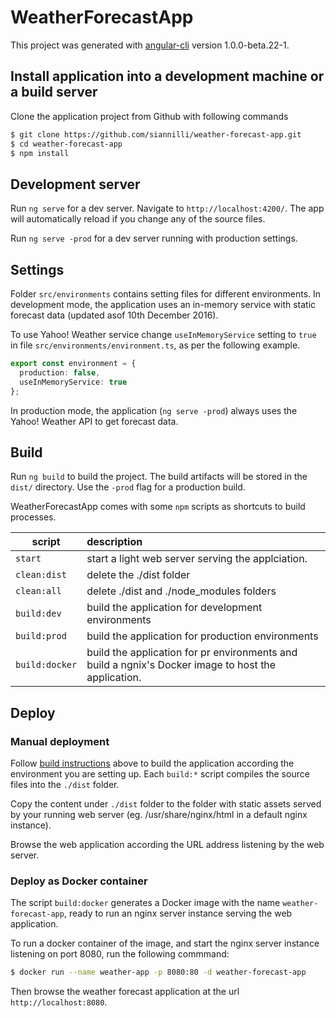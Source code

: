 # WeatherForecastApp

This project was generated with [angular-cli](https://github.com/angular/angular-cli) version 1.0.0-beta.22-1.

## Install application into a development machine or a build server
Clone the application project from Github with following commands

```bash
$ git clone https://github.com/siannilli/weather-forecast-app.git 
$ cd weather-forecast-app
$ npm install 
```

## Development server
Run `ng serve` for a dev server. Navigate to `http://localhost:4200/`. The app will automatically reload if you change any of the source files.

Run `ng serve -prod` for a dev server running with production settings.

## Settings
Folder `src/environments` contains setting files for different environments.
In development mode, the application uses an in-memory service with static forecast data (updated asof 10th December 2016).

To use Yahoo! Weather service change `useInMemoryService` setting to `true` in file `src/environments/environment.ts`, as per the following example. 

```typescript
export const environment = {
  production: false,
  useInMemoryService: true
};
```

In production mode, the application (`ng serve -prod`) always uses the Yahoo! Weather API to get forecast data.

## <a name="build"></a>Build

Run `ng build` to build the project. The build artifacts will be stored in the `dist/` directory. Use the `-prod` flag for a production build.

WeatherForecastApp comes with some `npm` scripts as shortcuts to build processes.

| script         |  description                       |
|----------------|:---------------------------------------------------------|
| `start`        | start a light web server serving the applciation.       
| `clean:dist`   | delete the ./dist folder |
| `clean:all`    | delete ./dist and ./node_modules folders 
| `build:dev`    | build the application for development environments
| `build:prod`   | build the application for production environments 
| `build:docker` | build the application for pr environments and build a ngnix's Docker image to host the application. 


## Deploy

### Manual deployment
Follow [build instructions](#build) above to build the application according the environment you are setting up.
Each `build:*` script compiles the source files into the `./dist` folder.

Copy the content under `./dist` folder to the folder with static assets served by your running web server (eg. /usr/share/nginx/html in a default nginx instance). 

Browse the web application according the URL address listening by the web server.

### Deploy as Docker container
The script `build:docker` generates a Docker image with the name `weather-forecast-app`, ready to run an nginx server instance serving the web application.

To run a docker container of the image, and start the nginx server instance listening on port 8080, run the following commmand:

```bash
$ docker run --name weather-app -p 8080:80 -d weather-forecast-app
```

Then browse the weather forecast application at the url `http://localhost:8080`.
